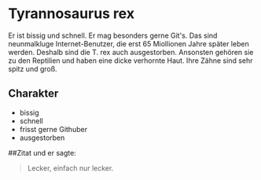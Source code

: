 # Tyrannosaurus rex

Er ist bissig und schnell. Er mag besonders gerne Git's. Das sind neunmalkluge Internet-Benutzer, die erst 65 Miollionen Jahre später leben werden. Deshalb sind die T. rex auch ausgestorben.
Ansonsten gehören sie zu den Reptilien und haben eine dicke verhornte Haut. Ihre Zähne sind sehr spitz und groß.

## Charakter
* bissig
* schnell
* frisst gerne Githuber
* ausgestorben

##Zitat
und er sagte:
> Lecker, einfach nur lecker.
